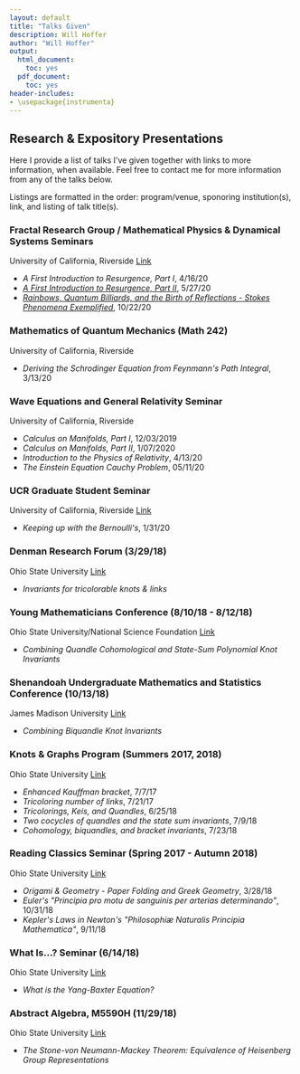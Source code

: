 ```yaml
---
layout: default
title: "Talks Given"
description: Will Hoffer
author: "Will Hoffer"
output:
  html_document:
    toc: yes
  pdf_document:
    toc: yes
header-includes:
- \usepackage{instrumenta}
---
```


## Research & Expository Presentations

Here I provide a list of talks I've given together with links to more information, when available. Feel free to contact me for more information from any of the talks below.

Listings are formatted in the order: program/venue, sponoring institution(s), link, and listing of talk title(s).

### Fractal Research Group / Mathematical Physics & Dynamical Systems Seminars
University of California, Riverside [Link](http://math.ucr.edu/~frgmpds/seminars.html)
- *A First Introduction to Resurgence, Part I*, 4/16/20
- [*A First Introduction to Resurgence, Part II*](https://willhoffer.com/uploads/media/default/Intro_to_Resurgence_2.pdf), 5/27/20 
- [*Rainbows, Quantum Billiards, and the Birth of Reflections - Stokes Phenomena Exemplified*](https://willhoffer.com/uploads/media/default/Stokes_Phenomena_Exemplified_Presentation.pdf), 10/22/20

### Mathematics of Quantum Mechanics (Math 242)
University of California, Riverside
- *Deriving the Schrodinger Equation from Feynmann's Path Integral*, 3/13/20

### Wave Equations and General Relativity Seminar
University of California, Riverside
- *Calculus on Manifolds, Part I*,  12/03/2019
- *Calculus on Manifolds, Part II*,  1/07/2020
- *Introduction to the Physics of Relativity*, 4/13/20
- *The Einstein Equation Cauchy Problem*, 05/11/20

### UCR Graduate Student Seminar 
University of California, Riverside [Link](http://math.ucr.edu/~gradsem/years/2019-2020/#Hoffer)
- *Keeping up with the Bernoulli's*, 1/31/20

### Denman Research Forum (3/29/18)
Ohio State University [Link](https://ugresearch.osu.edu/Pages/Initiatives-\%20Denman-\%20Accepted\%20Abstracts.aspx)
- *Invariants for tricolorable knots & links*


### Young Mathematicians Conference (8/10/18 - 8/12/18)
Ohio State University/National Science Foundation [Link](https://ymc.osu.edu/program-schedule)
- *Combining Quandle Cohomological and State-Sum Polynomial Knot Invariants*

### Shenandoah Undergraduate Mathematics and Statistics Conference (10/13/18)
James Madison University [Link](http://www.jmu.edu/mathstat/sums/index.shtml)
- *Combining Biquandle Knot Invariants*

### Knots & Graphs Program (Summers 2017, 2018) 
Ohio State University [Link](https://people.math.osu.edu/chmutov.1/wor-gr-su18/wor-gr.htm)
- *Enhanced Kauffman bracket*, 7/7/17
- *Tricoloring number of links*, 7/21/17
- *Tricolorings, Keis, and Quandles*, 6/25/18
- *Two cocycles of quandles and the state sum invariants*, 7/9/18
- *Cohomology, biquandles, and bracket invariants*, 7/23/18


### Reading Classics Seminar (Spring 2017 - Autumn 2018) 
Ohio State University [Link](https://people.math.osu.edu/sinnott.1/ReadingClassics/)
- *Origami & Geometry - Paper Folding and Greek Geometry*, 3/28/18
- *Euler's  "Principia pro motu de sanguinis per arterias determinando"*, 10/31/18
- *Kepler's Laws in Newton's "Philosophiæ Naturalis Principia Mathematica"*, 9/11/18 

### What Is...? Seminar (6/14/18) 
Ohio State University [Link](https://math.osu.edu/whatis)
- *What is the Yang-Baxter Equation?*

### Abstract Algebra, M5590H (11/29/18)
Ohio State University [Link](https://people.math.osu.edu/gautam.42/A18/calendar.html)
- *The Stone-von Neumann-Mackey Theorem: Equivalence of Heisenberg Group Representations*
